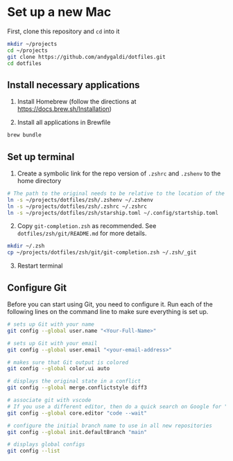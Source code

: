 # Set up a new Mac

First, clone this repository and `cd` into it

```zsh
mkdir ~/projects
cd ~/projects
git clone https://github.com/andygaldi/dotfiles.git
cd dotfiles
```

## Install necessary applications

1. Install Homebrew (follow the directions at https://docs.brew.sh/Installation)

2. Install all applications in Brewfile
```zsh
brew bundle
```
## Set up terminal
1. Create a symbolic link for the repo version of `.zshrc` and `.zshenv` to the home directory

```zsh
# The path to the original needs to be relative to the location of the symbolic link, so be explicit
ln -s ~/projects/dotfiles/zsh/.zshenv ~/.zshenv
ln -s ~/projects/dotfiles/zsh/.zshrc ~/.zshrc
ln -s ~/projects/dotfiles/zsh/starship.toml ~/.config/startship.toml
```

2. Copy `git-completion.zsh` as recommended. See `dotfiles/zsh/git/README.md` for more details.
```zsh
mkdir ~/.zsh
cp ~/projects/dotfiles/zsh/git/git-completion.zsh ~/.zsh/_git
```

3. Restart terminal

## Configure Git
Before you can start using Git, you need to configure it. Run each of the following lines on the command line to make sure everything is set up.

```zsh
# sets up Git with your name
git config --global user.name "<Your-Full-Name>"

# sets up Git with your email
git config --global user.email "<your-email-address>"

# makes sure that Git output is colored
git config --global color.ui auto

# displays the original state in a conflict
git config --global merge.conflictstyle diff3

# associate git with vscode
# If you use a different editor, then do a quick search on Google for "associate X text editor with Git" (replace the X with the name of your code editor).
git config --global core.editor "code --wait"

# configure the initial branch name to use in all new repositories
git config --global init.defaultBranch "main"

# displays global configs
git config --list
```